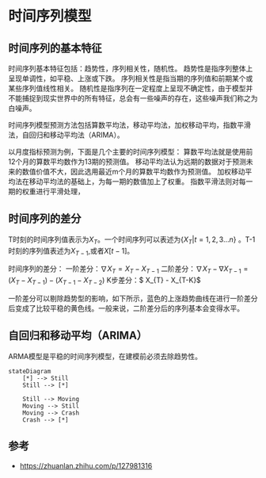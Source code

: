 # 时间序列模型

## 时间序列的基本特征

时间序列基本特征包括：趋势性，序列相关性，随机性。
趋势性是指序列整体上呈现单调性，如平稳、上涨或下跌。
序列相关性是指当期的序列值和前期某个或某些序列值线性相关。
随机性是指序列在一定程度上呈现不确定性，由于模型并不能捕捉到现实世界中的所有特征，总会有一些噪声的存在，这些噪声我们称之为白噪声。

时间序列模型预测方法包括算数平均法，移动平均法，加权移动平均，指数平滑法，自回归和移动平均法（ARIMA）。

以月度指标预测为例，下面是几个主要的时间序列模型：
算数平均法就是使用前12个月的算数平均数作为13期的预测值。
移动平均法认为远期的数据对于预测未来的数值价值不大，因此选用最近m个月的算数平均数作为预测值。
加权移动平均法在移动平均法的基础上，为每一期的数值加上了权重。
指数平滑法则对每一期的权重进行平滑处理，

## 时间序列的差分
T时刻的时间序列值表示为$X_T$。一个时间序列可以表述为$\{X_T|t=1,2,3...n\}$ 。T-1时刻的序列值表述为$X_{T-1}$,或者$X[t-1]$。

时间序列的差分：
一阶差分：$\nabla X_T =  X_{T} - X_{T-1}$
二阶差分：$\nabla X_T - \nabla X_{T-1} = (X_{T} - X_{T-1}) - (X_{T-1} - X_{T-2})$ 
K步差分：$ X_{T} - X_{T-K}$

一阶差分可以剔除趋势型的影响，如下所示，蓝色的上涨趋势曲线在进行一阶差分后变成了比较平稳的黄色线。一般来说，二阶差分后的序列基本会变得水平。


## 自回归和移动平均（ARIMA）
ARMA模型是平稳的时间序列模型，在建模前必须去除趋势性。




```mermaid
stateDiagram
    [*] --> Still
    Still --> [*]

    Still --> Moving
    Moving --> Still
    Moving --> Crash
    Crash --> [*]
```


## 参考
- https://zhuanlan.zhihu.com/p/127981316